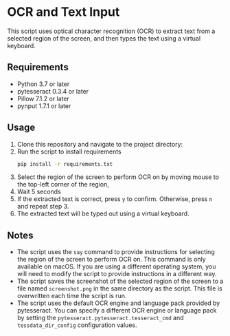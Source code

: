 # OCR and Text Input

This script uses optical character recognition (OCR) to extract text from a selected region of the screen, and then types the text using a virtual keyboard.

## Requirements

- Python 3.7 or later
- pytesseract 0.3.4 or later
- Pillow 7.1.2 or later
- pynput 1.7.1 or later

## Usage
1. Clone this repository and navigate to the project directory:
2. Run the script to install requirements
    ```bash
    pip install -r requirements.txt
    ```
4. Select the region of the screen to perform OCR on by moving mouse to the top-left corner of the region, 
5. Wait 5 seconds
6. If the extracted text is correct, press `y` to confirm. Otherwise, press `n` and repeat step 3.
7. The extracted text will be typed out using a virtual keyboard.

## Notes

- The script uses the `say` command to provide instructions for selecting the region of the screen to perform OCR on. This command is only available on macOS. If you are using a different operating system, you will need to modify the script to provide instructions in a different way.
- The script saves the screenshot of the selected region of the screen to a file named `screenshot.png` in the same directory as the script. This file is overwritten each time the script is run.
- The script uses the default OCR engine and language pack provided by pytesseract. You can specify a different OCR engine or language pack by setting the `pytesseract.pytesseract.tesseract_cmd` and `tessdata_dir_config` configuration values.
